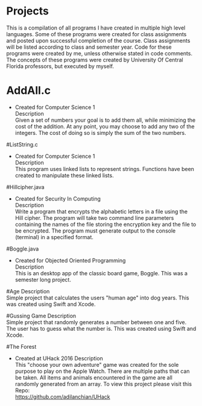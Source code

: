 # Projects
This is a compilation of all programs I have created in multiple high level languages. Some of these programs were created for class assignments and posted upon successful completion of the course. Class assignments will be listed according to class and semester year. Code for these programs were created by me, unless otherwise stated in code comments. The concepts of these programs were created by University Of Central Florida professors, but executed by myself.<br>

# AddAll.c
- Created for Computer Science 1 <br>
Description<br>
Given a set of numbers your goal is to add them all, while minimizing the cost of 
the addition. At any point, you may choose to add any two of the integers. 
The cost of doing so is simply the sum of the two numbers.

#ListString.c
- Created for Computer Science 1 <br>
Description<br>
This program uses linked lists to represent strings. Functions have been created
to manipulate these linked lists. 

#Hillcipher.java
- Created for Security In Computing <br>
Description<br>
Write a program that encrypts the alphabetic letters in a file using the 
Hill cipher. The program will take two command line parameters containing the 
names of the file storing the encryption key and the file to be encrypted. 
The program must generate output to the console (terminal) in a specified format.

#Boggle.java
- Created for Objected Oriented Programming <br>
Description<br>
This is an desktop app of the classic board game, Boggle. This was a semester
long project.

#Age
Description<br>
Simple project that calculates the users "human age" into dog years. This was 
created using Swift and Xcode.

#Gussing Game
Description<br>
Simple project that randomly generates a number between one and five. The user
has to guess what the number is. This was created using Swift and Xcode.

#The Forest
- Created at UHack 2016
Description<br>
This "choose your own adventure" game was created for the sole purpose to play 
on the Apple Watch. There are multiple paths that can be taken. All items and 
animals encountered in the game are all randomly generated from an array. To
view this project please visit this Repo:<br>
https://github.com/adilanchian/UHack 
